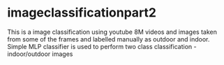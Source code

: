 # imageclassificationpart2
This is a image classification using youtube 8M videos and images taken from some of the frames and labelled manually as outdoor and indoor. 
Simple MLP classifier is used to perform two class classification - indoor/outdoor images
